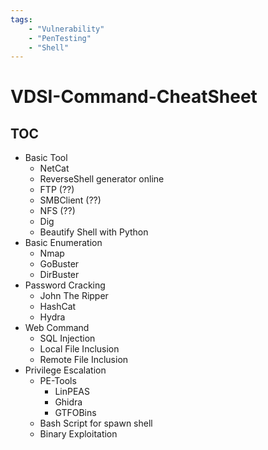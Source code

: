 ```yaml
---
tags:
    - "Vulnerability" 
    - "PenTesting"
    - "Shell"
---
```


# VDSI-Command-CheatSheet

## TOC

- Basic Tool
    - NetCat
    - ReverseShell generator online
    - FTP (??)
    - SMBClient (??)
    - NFS (??)
    - Dig
    - Beautify Shell with Python
- Basic Enumeration
    - Nmap
    - GoBuster
    - DirBuster 
- Password Cracking
    - John The Ripper
    - HashCat
    - Hydra
- Web Command
    - SQL Injection
    - Local File Inclusion
    - Remote File Inclusion
- Privilege Escalation
    - PE-Tools
        - LinPEAS
        - Ghidra
        - GTFOBins
    - Bash Script for spawn shell
    - Binary Exploitation
